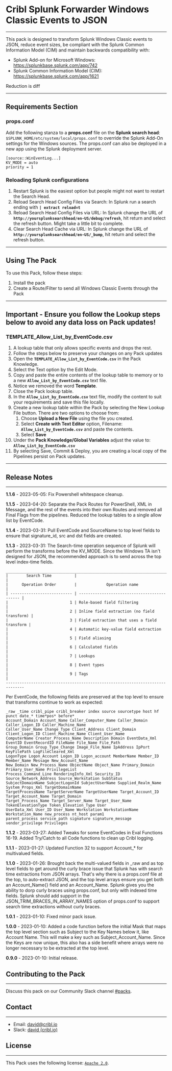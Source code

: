 # **Cribl Splunk Forwarder Windows Classic Events to JSON**
----

This pack is designed to transform Splunk Windows Classic events to JSON, reduce event sizes, be compliant with the Splunk Common Information Model (CIM) and maintain backwards compatibility with:

* Splunk Add-on for Microsoft Windows: https://splunkbase.splunk.com/app/742
* Splunk Common Information Model (CIM): https://splunkbase.splunk.com/app/1621

Reduction is diff

---
## **Requirements Section**

### **props.conf**

Add the following stanza to a **props.conf** file on the **Splunk search head**: `$SPLUNK_HOME/etc/system/local/props.conf` to override the Splunk Add-On settings for the Windows sources.  The props.conf can also be deployed in a new app using the Splunk deployment server.

```
[source::WinEventLog...]
KV_MODE = auto
priority = 1
```

### **Reloading Splunk configurations**
1. Restart Splunk is the easiest option but people might not want to restart the Search Head.
1. Reload Search Head Config Files via Search: In Splunk run a search ending with **`| extract reload=t`**
1. Reload Search Head Config Files via URL: In Splunk change the URL of **`http://yoursplunksearchhead/en-US/debug/refresh`**, hit return and select the refresh button. Might take a little bit to complete.
1. Clear Search Head Cache via URL: In Splunk change the URL of **`http://yoursplunksearchhead/en-US/_bump`**, hit return and select the refresh button.

---
## **Using The Pack**
To use this Pack, follow these steps:

1. Install the pack
2. Create a Route/Filter to send all Windows Classic Events through the Pack

---
## **Important - Ensure you follow the Lookup steps below to avoid any data loss on Pack updates!**

### **TEMPLATE_Allow_List_by_EventCode.csv**
1. A lookup table that only allows specific events and drops the rest.
1. Follow the steps below to preserve your changes on any Pack updates
1. Open the **`TEMPLATE_Allow_List_by_EventCode.csv`** in the Pack Knowledge.
1. Select the Text option by the Edit Mode.
1. Copy and paste the entire contents of the lookup table to memory or to a new **`Allow_List_by_EventCode.csv`** text file.
1. Notice we removed the word **Template**.
1. Close the Pack lookup table.
1. In the **`Allow_List_by_EventCode.csv`** text file, modify the content to suit your requirements and save this file locally.
1. Create a new lookup table within the Pack by selecting the New Lookup File button.  There are two options to choose from:
	1. Choose **Upload a New File** using the file you created.
	1. Select **Create with Text Editor** option, Filename: **`Allow_List_by_EventCode.csv`** and paste the contents.
	1. Select **Save**
1. Under the **Pack Knowledge/Global Variables** adjust the value to: **`Allow_List_by_EventCode.csv`**
1. By selecting Save, Commit & Deploy, you are creating a local copy of the Pipelines persist on Pack updates.

---
## **Release Notes**
---
**1.1.6** - 2023-05-05: Fix Powershell whitespace cleanup.

**1.1.5** - 2023-04-20: Separate the Pack Routes for PowerShell, XML in Message, and the rest of the events into their own Routes and removed all Final Flags from the pipelines. Reduced the lookup tables to a single allow list by EventCode.

**1.1.4** - 2023-03-31: Pull EventCode and SourceName to top level fields to ensure that signature_id, src and dst fields are created.

**1.1.3** - 2023-03-31: The Search-time operation sequence of Splunk will perform the transforms before the KV_MODE.  Since the Windows TA isn't designed for JSON, the recommended approach is to send across the top level index-time fields.

```
______________________________________________________________________________
|        Search Time          |                                              |
|      Operation Order        |             Operation name                   |            
| --------------------------- | -------------------------------------------- |
|                           1 | Role-based field filtering                   |
|                           2 | Inline field extraction (no field transform) |
|                           3 | Field extraction that uses a field transform |
|                           4 | Automatic key-value field extraction         |
|                           5 | Field aliasing                               |
|                           6 | Calculated fields                            |
|                           7 | Lookups                                      |
|                           8 | Event types                                  |
|                           9 | Tags                                         |
------------------------------------------------------------------------------
```
Per EventCode, the following fields are preserved at the top level to ensure that transforms continue to work as expected:
```
_raw _time cribl_pipe cribl_breaker index source sourcetype host hf punct date_* time*pos* before*
Account_Domain Account_Name Caller_Computer_Name Caller_Domain Caller_Logon_ID Caller_Machine_Name
Caller_User_Name Change_Type Client_Address Client_Domain Client_Logon_ID Client_Machine_Name Client_User_Name
ComputerName Creator_Process_Name Description Domain EventData_Xml EventID EventRecordID FileName File_Name File_Path
Group_Domain Group_Type_Change Image_File_Name IpAddress IpPort KeyFilePath LogFileCleared_Xml
LogonType Logon_Account Logon_ID Logon_account MemberName Member_ID Member_Name Message New_Account_Name
New_Domain New_Process_Name ObjectName Object_Name Primary_Domain Primary_User_Name PrivilegeList
Process_Command_Line RenderingInfo_Xml Security_ID Source_Network_Address Source_Workstation SubStatus
SubjectDomainName SubjectLogonId SubjectUserName Supplied_Realm_Name System_Props_Xml TargetDomainName
TargetProcessName TargetServerName TargetUserName Target_Account_ID Target_Account_Name Target_Domain
Target_Process_Name Target_Server_Name Target_User_Name TokenElevationType Token_Elevation_Type User
UserData_Xml User_ID User_Name Workstation WorkstationName Workstation_Name new_process nt_host param1
parent_process service_path signature signature_message vendor_privilege Privileges
```

**1.1.2** - 2023-03-27: Added Tweaks for some EventCodes in Eval Functions 16-19.  Added Try/Catch to all Code functions to clean up Cribl logging.

**1.1.1** - 2023-01-27: Updated Function 32 to support Account_* for multivalued fields.

**1.1.0** - 2023-01-26: Brought back the multi-valued fields in _raw and as top level fields to get around the curly brace issue that Splunk has with search time extractions from JSON arrays.  That's why there is a props.conf file at the top, to auto-extract JSON, and the top level arrays ensure you get both an Account_Name{} field and an Account_Name.  Splunk gives you the ability to dorp curly braces using props.conf, but only with indexed time fields. Splunk should add support in the JSON_TRIM_BRACES_IN_ARRAY_NAMES option of props.conf to support search time extractions without curly braces. 

**1.0.1** - 2023-01-10: Fixed minor pack issue.

**1.0.0** - 2023-01-10: Added a code function before the initial Mask that maps the top level section such as Subject to the Key Names below it, like Account Name. This will make a key such as Subject_Account_Name.  Since the Keys are now unique, this also has a side benefit where arrays were no longer necessary to be extracted at the top level.

**0.9.0** - 2023-01-10: Initial release.


## **Contributing to the Pack**
---
Discuss this pack on our Community Slack channel [#packs](https://cribl-community.slack.com/archives/C021UP7ETM3).

## **Contact**
---
* Email: <david@cribl.io>
* Slack: [david (cribl.io)](https://cribl-community.slack.com/team/U01C35EMQ01)

## **License**
---
This Pack uses the following license: [`Apache 2.0`](https://github.com/criblio/appscope/blob/master/LICENSE).
